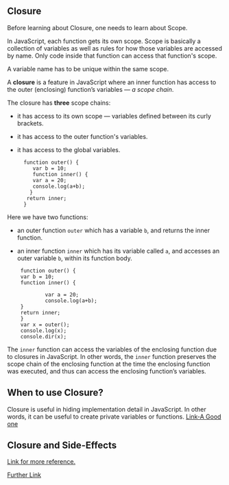## Closure

Before learning about Closure, one needs to learn about Scope.

In JavaScript, each function gets its own scope. Scope is basically a collection of variables as well as rules for how those variables are accessed by name. Only code inside that function can access that function's scope.

A variable name has to be unique within the same scope. 

A **closure** is a feature in JavaScript where an inner function has access to the outer (enclosing) function’s variables — *a scope chain*.

The closure has **three** scope chains:
- it has access to its own scope — variables defined between its curly brackets.
- it has access to the outer function's variables.
- it has access to the global variables.


        function outer() {
           var b = 10;
           function inner() {
           var a = 20; 
           console.log(a+b);
          }
         return inner;
        }

Here we have two functions:
 - an outer function `outer` which has a variable `b`, and returns the inner function.
 - an inner function `inner` which has its variable called `a`, and accesses an outer variable `b`, within its function body.

        function outer() {
        var b = 10;
        function inner() {
                
                var a = 20; 
                console.log(a+b);
        }
        return inner;
        }
        var x = outer();
        console.log(x);
        console.dir(x);

The `inner` function can access the variables of the enclosing function due to closures in JavaScript. In other words, the `inner` function preserves the scope chain of the enclosing function at the time the enclosing function was executed, and thus can access the enclosing function’s variables.

## When to use Closure?
Closure is useful in hiding implementation detail in JavaScript. In other words, it can be useful to create private variables or functions. [Link-A Good one](https://www.tutorialsteacher.com/javascript/closure-in-javascript)
## Closure and Side-Effects
[Link for more reference.](http://javascriptissexy.com/understand-javascript-closures-with-ease/)

[Further Link](https://www.sitepoint.com/demystifying-javascript-closures-callbacks-iifes/)